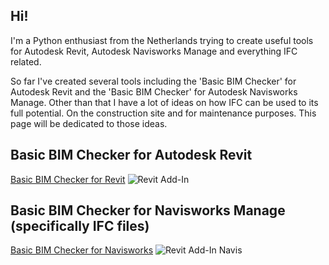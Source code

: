 ## Hi!
I'm a Python enthusiast from the Netherlands trying to create useful tools for Autodesk Revit, Autodesk Navisworks Manage and everything IFC related.

So far I've created several tools including the 'Basic BIM Checker' for Autodesk Revit and the 'Basic BIM Checker' for Autodesk Navisworks Manage. Other than that I have a lot of ideas on how IFC can be used to its full potential. On the construction site and for maintenance purposes. This page will be dedicated to those ideas.



##  Basic BIM Checker for Autodesk Revit
[Basic BIM Checker for Revit](https://github.com/C-Claus/Basic-BIM-Checker-for-Autodesk-Revit/blob/master/README.md)
![Revit Add-In](c-claus.github.io/images/Addln.png)

## Basic BIM Checker for Navisworks Manage (specifically IFC files)
[Basic BIM Checker for Navisworks](https://github.com/C-Claus/Basic-BIM-Checker-for-Autodesk-Navisworks-Manage/blob/master/README.md)
![Revit Add-In Navis](c-claus.github.io/images/basic_bim_checker_for_navisworks.png)






